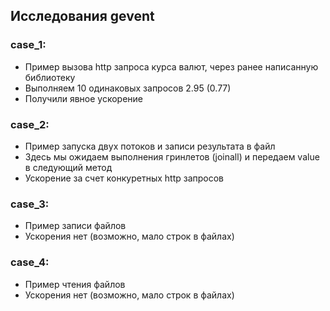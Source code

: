 ## Исследования gevent

### case_1:
- Пример вызова http запроса курса валют, через ранее написанную библиотеку
- Выполняем 10 одинаковых запросов 2.95 (0.77)
- Получили явное ускорение


### case_2:
- Пример запуска двух потоков и записи результата в файл
- Здесь мы ожидаем выполнения гринлетов (joinall) и передаем value в следующий метод
- Ускорение за счет конкуретных http запросов


### case_3:
- Пример записи файлов
- Ускорения нет (возможно, мало строк в файлах)

### case_4:
- Пример чтения файлов
- Ускорения нет (возможно, мало строк в файлах)
